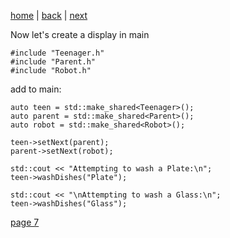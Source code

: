 [home](./page01.md) | [back](./page05.md) | [next](./page07.md)

Now let's create a display in main

```
#include "Teenager.h"
#include "Parent.h"
#include "Robot.h"
```
add to main:
```
auto teen = std::make_shared<Teenager>();
auto parent = std::make_shared<Parent>();
auto robot = std::make_shared<Robot>();

teen->setNext(parent);
parent->setNext(robot);

std::cout << "Attempting to wash a Plate:\n";
teen->washDishes("Plate");

std::cout << "\nAttempting to wash a Glass:\n";
teen->washDishes("Glass");
```


[page 7](./page07.md)
